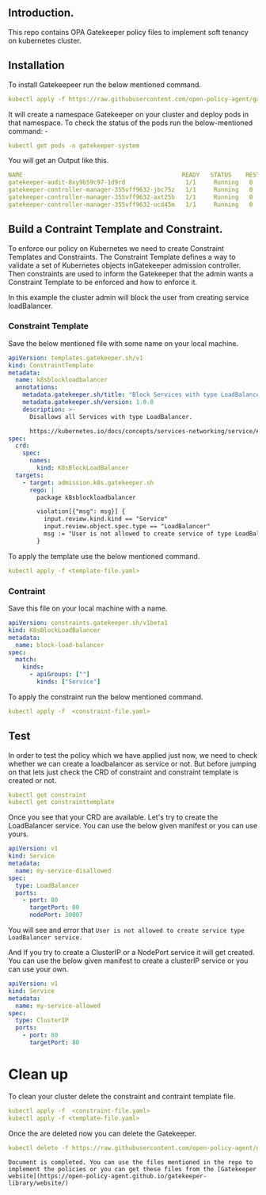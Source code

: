 ## Introduction.
This repo contains OPA Gatekeeper policy files to implement soft tenancy on kubernetes cluster.

## Installation
To install Gatekeepeer run the below mentioned command.

```yaml
kubectl apply -f https://raw.githubusercontent.com/open-policy-agent/gatekeeper/release-3.8/deploy/gatekeeper.yaml
```
It will create a namespace Gatekeeper on your cluster and deploy pods in that namespace. To check the status of the pods run the below-mentioned command: -

```yaml
kubectl get pods -n gatekeeper-system
```

You will get an Output like this.

```yaml
NAME                                             READY   STATUS    RESTARTS   AGE
gatekeeper-audit-8xy9b59c97-1d9rd                 1/1     Running   0          52s
gatekeeper-controller-manager-355vff9632-jbc75z   1/1     Running   0          52s
gatekeeper-controller-manager-355vff9632-axt25b   1/1     Running   0          52s
gatekeeper-controller-manager-355vff9632-ucd45m   1/1     Running   0          52s
```

## Build a Contraint Template and Constraint.

To enforce our policy on Kubernetes we need to create Constraint Templates and Constraints. The Constraint Template defines a way to validate a set of Kubernetes objects inGatekeeper admission controller. Then constraints are used to inform the Gatekeeper that the admin wants a Constraint Template to be enforced and how to enforce it.

In this example the cluster admin will block the user from creating service loadBalancer.

### Constraint Template

Save the below mentioned file with some name on your local machine. 

```yaml
apiVersion: templates.gatekeeper.sh/v1
kind: ConstraintTemplate
metadata:
  name: k8sblockloadbalancer
  annotations:
    metadata.gatekeeper.sh/title: "Block Services with type LoadBalancer"
    metadata.gatekeeper.sh/version: 1.0.0
    description: >-
      Disallows all Services with type LoadBalancer.

      https://kubernetes.io/docs/concepts/services-networking/service/#loadbalancer
spec:
  crd:
    spec:
      names:
        kind: K8sBlockLoadBalancer
  targets:
    - target: admission.k8s.gatekeeper.sh
      rego: |
        package k8sblockloadbalancer

        violation[{"msg": msg}] {
          input.review.kind.kind == "Service"
          input.review.object.spec.type == "LoadBalancer"
          msg := "User is not allowed to create service of type LoadBalancer"
        }
```

To apply the template use the below mentioned command.

```yaml
kubectl apply -f <template-file.yaml>
```

### Contraint

Save this file on your local machine with a name.

```yaml
apiVersion: constraints.gatekeeper.sh/v1beta1
kind: K8sBlockLoadBalancer
metadata:
  name: block-load-balancer
spec:
  match:
    kinds:
      - apiGroups: [""]
        kinds: ["Service"]
```

To apply the constraint run the below mentioned command.

```yaml
kubectl apply -f  <constraint-file.yaml>
```

## Test

In order to test the policy which we have applied just now, we need to check whether we can create a loadbalancer as service or not. But before jumping on that lets just check the CRD of constraint and constraint template is created or not.

```yaml
kubectl get constraint
kubectl get constrainttemplate
```

Once you see that your CRD are available. Let's try to create the LoadBalancer service. You can use the below given manifest or you can use yours.

```yaml
apiVersion: v1
kind: Service
metadata:
  name: my-service-disallowed
spec:
  type: LoadBalancer
  ports:
    - port: 80
      targetPort: 80
      nodePort: 30007
```

You will see and error that `User is not allowed to create service type LoadBalancer service.`

And If you try to create a ClusterIP or a NodePort service it will get created. You can use the below given manifest to create a clusterIP service or you can use your own.

```yaml
apiVersion: v1
kind: Service
metadata:
  name: my-service-allowed
spec:
  type: ClusterIP
  ports:
    - port: 80
      targetPort: 80
```

# Clean up

To clean your cluster delete the constraint and contraint template file.

```yaml
kubectl apply -f  <constraint-file.yaml>
kubectl apply -f <template-file.yaml>
```

Once the are deleted now you can delete the Gatekeeper.

```yaml
kubectl delete -f https://raw.githubusercontent.com/open-policy-agent/gatekeeper/master/deploy/gatekeeper.yaml
```


`Document is completed. You can use the files mentioned in the repo to implement the policies or you can get these files from the [Gatekeeper website](https://open-policy-agent.github.io/gatekeeper-library/website/) `

